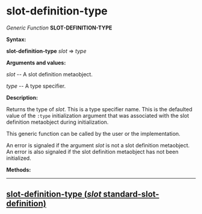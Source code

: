 slot-definition-type
====================

*Generic Function* **SLOT-DEFINITION-TYPE**

**Syntax:**

**slot-definition-type** *slot* => *type*

**Arguments and values:**

*slot* -- A slot definition metaobject.

*type* -- A type specifier.

**Description:**

Returns the type of *slot*. This is a type specifier name. This is the defaulted value of the `:type` initialization argument that was associated with the slot definition metaobject during initialization.

This generic function can be called by the user or the implementation.

An error is signaled if the argument *slot* is not a slot definition metaobject. An error is also signaled if the slot definition metaobject has not been initialized.

**Methods:**

  ----------------------------------------------------------------------------------------------------------------
  [**slot-definition-type** (*slot* standard-slot-definition)](/docs/meta-object-protocol/slot-definition-type-standard-slot-definition)
  ----------------------------------------------------------------------------------------------------------------


